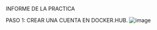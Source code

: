 INFORME DE LA PRACTICA 

PASO 1: CREAR UNA CUENTA EN DOCKER.HUB.
![image](https://user-images.githubusercontent.com/91229151/201001764-7d0f4c28-f254-41ff-be3b-7c5fc237e4f2.png)


